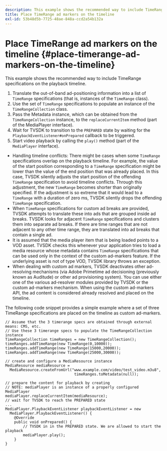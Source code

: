 ```yaml
---
description: This example shows the recommended way to include TimeRange specifications on the playback timeline.
title: Place TimeRange ad markers on the timeline
exl-id: 53b48d5b-7725-48ae-848a-ccd2a54b132a
---
```

# Place TimeRange ad markers on the timeline {#place-timerange-ad-markers-on-the-timeline}

This example shows the recommended way to include TimeRange specifications on the playback timeline.

1. Translate the out-of-band ad-positioning information into a list of `TimeRange` specifications (that is, instances of the `TimeRange` class).
1. Use the set of `TimeRange` specifications to populate an instance of the `TimeRangeCollection` class.
1. Pass the Metadata instance, which can be obtained from the `TimeRangeCollection` instance, to the `replaceCurrentItem` method (part of the MediaPlayer interface).
1. Wait for TVSDK to transition to the `PREPARED` state by waiting for the `PlaybackEventListener#onPrepared` callback to be triggered.
1. Start video playback by calling the `play()` method (part of the `MediaPlayer` interface).

* Handling timeline conflicts: There might be cases when some `TimeRange` specifications overlap on the playback timeline. For example, the value of the start position corresponding to a `TimeRange` specification might be lower than the value of the end position that was already placed. In this case, TVSDK silently adjusts the start position of the offending `TimeRange` specification to avoid timeline conflicts. Through this adjustment, the new `TimeRange` becomes shorter than originally specified. If the adjustment is so extreme that it would lead to a `TimeRange` with a duration of zero ms, TVSDK silently drops the offending `TimeRange` specification. 
* When `TimeRange` specifications for custom ad breaks are provided, TVSDK attempts to translate these into ads that are grouped inside ad breaks. TVSDK looks for adjacent `TimeRange` specifications and clusters them into separate ad breaks. If there are time ranges that are not adjacent to any other time range, they are translated into ad breaks that contain a single ad. 
* It is assumed that the media player item that is being loaded points to a VOD asset. TVSDK checks this whenever your application tries to load a media resource whose metadata contains `TimeRange` specifications that can be used only in the context of the custom ad-markers feature. If the underlying asset is not of type VOD, TVSDK library throws an exception. 
* When dealing with custom ad markers, TVSDK deactivates other ad-resolving mechanisms (via Adobe Primetime ad decisioning (previously known as Auditude) or other ad provisioning system). You can use either one of the various ad-resolver modules provided by TVSDK or the custom ad-markers mechanism. When using the custom ad-markers API, the ad content is considered already resolved and placed on the timeline. 

The following code snippet provides a simple example where a set of three TimeRange specifications are placed on the timeline as custom ad-markers. 

```java>
// Assume that the 3 timerange specs are obtained through external means: CMS, etc. 
// Use these 3 timerange specs to populate the TimeRangeCollection instance 
TimeRangeCollection timeRanges = new TimeRangeCollection();  
timeRanges.addTimeRange(new TimeRange(0,10000)); 
timeRanges.addTimeRange(new TimeRange(15000,20000)); 
timeRanges.addTimeRange(new TimeRange(25000,30000)); 
 
// create and configure a MediaResource instance 
MediaResource mediaResource =  
  MediaResource.createFromUrl("www.example.com/video/test_video.m3u8",  
                               timeRanges.toMetadata(null)); 
 
// prepare the content for playback by creating 
// NOTE: mediaPlayer is an instance of a properly configured MediaPlayer  
mediaPlayer.replaceCurrentItem(mediaResource); 
// wait for TVSDK to reach the PREPARED state 
... 
MediaPlayer.PlaybackEventListener playbackEventListener = new 
  MediaPlayer.PlaybackEventListener() { 
    @Override 
    public void onPrepared() { 
        // TVSDK in in the PREPARED state. We are allowed to start the playback  
        mediaPlayer.play(); 
    } 
} 

```
